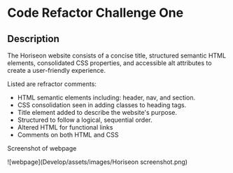 # Code Refactor Challenge One

## Description

The Horiseon website consists of a concise title, structured semantic HTML elements, consolidated CSS properties, and accessible alt attributes to create a user-friendly experience. 

Listed are refractor comments:

- HTML semantic elements including: header, nav, and section.
- CSS consolidation seen in adding classes to heading tags.
- Title element added to describe the website's purpose.
- Structured to follow a logical, sequential order.
- Altered HTML for functional links
- Comments on both HTML and CSS 

Screenshot of webpage

![webpage](Develop/assets/images/Horiseon screenshot.png)
